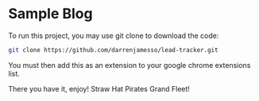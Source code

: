 # Sample Blog
To run this project, you may use git clone to download the code: 
```zsh
git clone https://github.com/darrenjamesso/lead-tracker.git
```

You must then add this as an extension to your google chrome extensions list. 

There you have it, enjoy! Straw Hat Pirates Grand Fleet! 